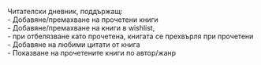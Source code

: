 Читателски дневник, поддържащ:
<br>- Добавяне/премахване на прочетени книги
<br>- Добавяне/премахване на книги в wishlist,
<br>- при отбелязване като прочетена, книгата се прехвърля при прочетени
<br>- Добавяне на любими цитати от книга
<br>- Показване на прочетените книги по автор/жанр
  

